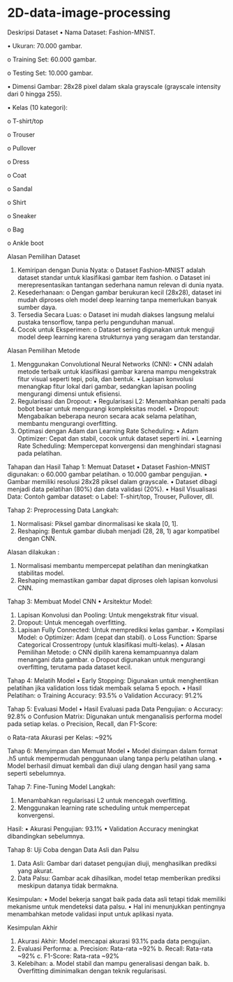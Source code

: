 # 2D-data-image-processing
Deskripsi Dataset
•	Nama Dataset: Fashion-MNIST.

•	Ukuran: 70.000 gambar.

o	Training Set: 60.000 gambar.

o	Testing Set: 10.000 gambar.

•	Dimensi Gambar: 28x28 pixel dalam skala grayscale (grayscale intensity dari 0 hingga 255).

•	Kelas (10 kategori):

o	T-shirt/top

o	Trouser

o	Pullover

o	Dress

o	Coat

o	Sandal

o	Shirt

o	Sneaker

o	Bag

o	Ankle boot

Alasan Pemilihan Dataset
1.	Kemiripan dengan Dunia Nyata:
o	Dataset Fashion-MNIST adalah dataset standar untuk klasifikasi gambar item fashion.
o	Dataset ini merepresentasikan tantangan sederhana namun relevan di dunia nyata.
2.	Kesederhanaan:
o	Dengan gambar berukuran kecil (28x28), dataset ini mudah diproses oleh model deep learning tanpa memerlukan banyak sumber daya.
3.	Tersedia Secara Luas:
o	Dataset ini mudah diakses langsung melalui pustaka tensorflow, tanpa perlu pengunduhan manual.
4.	Cocok untuk Eksperimen:
o	Dataset sering digunakan untuk menguji model deep learning karena strukturnya yang seragam dan terstandar.

Alasan Pemilihan Metode
1.	Menggunakan Convolutional Neural Networks (CNN):
•	CNN adalah metode terbaik untuk klasifikasi gambar karena mampu mengekstrak fitur visual seperti tepi, pola, dan bentuk.
•	Lapisan konvolusi menangkap fitur lokal dari gambar, sedangkan lapisan pooling mengurangi dimensi untuk efisiensi.
2.	Regularisasi dan Dropout:
•	Regularisasi L2: Menambahkan penalti pada bobot besar untuk mengurangi kompleksitas model.
•	Dropout: Mengabaikan beberapa neuron secara acak selama pelatihan, membantu mengurangi overfitting.
3.	Optimasi dengan Adam dan Learning Rate Scheduling:
•	Adam Optimizer: Cepat dan stabil, cocok untuk dataset seperti ini.
•	Learning Rate Scheduling: Mempercepat konvergensi dan menghindari stagnasi pada pelatihan.

Tahapan dan Hasil
Tahap 1: Memuat Dataset
•	Dataset Fashion-MNIST digunakan:
o	60.000 gambar pelatihan.
o	10.000 gambar pengujian.
•	Gambar memiliki resolusi 28x28 piksel dalam grayscale.
•	Dataset dibagi menjadi data pelatihan (80%) dan data validasi (20%).
•	Hasil Visualisasi Data: Contoh gambar dataset:
o	Label: T-shirt/top, Trouser, Pullover, dll.

Tahap 2: Preprocessing Data
Langkah:
1.	Normalisasi: Piksel gambar dinormalisasi ke skala [0, 1].
2.	Reshaping: Bentuk gambar diubah menjadi (28, 28, 1) agar kompatibel dengan CNN.

Alasan dilakukan :
1.	Normalisasi membantu mempercepat pelatihan dan meningkatkan stabilitas model.
2.	Reshaping memastikan gambar dapat diproses oleh lapisan konvolusi CNN.

Tahap 3: Membuat Model CNN
•	Arsitektur Model:
1.	Lapisan Konvolusi dan Pooling: Untuk mengekstrak fitur visual.
2.	Dropout: Untuk mencegah overfitting.
3.	Lapisan Fully Connected: Untuk memprediksi kelas gambar.
•	Kompilasi Model:
o	Optimizer: Adam (cepat dan stabil).
o	Loss Function: Sparse Categorical Crossentropy (untuk klasifikasi multi-kelas).
•	Alasan Pemilihan Metode:
o	CNN dipilih karena kemampuannya dalam menangani data gambar.
o	Dropout digunakan untuk mengurangi overfitting, terutama pada dataset kecil.

Tahap 4: Melatih Model
•	Early Stopping: Digunakan untuk menghentikan pelatihan jika validation loss tidak membaik selama 5 epoch.
•	Hasil Pelatihan:
o	Training Accuracy: 93.5%
o	Validation Accuracy: 91.2%

Tahap 5: Evaluasi Model
•	Hasil Evaluasi pada Data Pengujian:
o	Accuracy: 92.8%
o	Confusion Matrix: Digunakan untuk menganalisis performa model pada setiap kelas.
o	Precision, Recall, dan F1-Score:
 
o	Rata-rata Akurasi per Kelas: ~92%


Tahap 6: Menyimpan dan Memuat Model
•	Model disimpan dalam format .h5 untuk mempermudah penggunaan ulang tanpa perlu pelatihan ulang.
•	Model berhasil dimuat kembali dan diuji ulang dengan hasil yang sama seperti sebelumnya.

Tahap 7: Fine-Tuning Model
Langkah:
1.	Menambahkan regularisasi L2 untuk mencegah overfitting.
2.	Menggunakan learning rate scheduling untuk mempercepat konvergensi.

Hasil:
•	Akurasi Pengujian: 93.1%
•	Validation Accuracy meningkat dibandingkan sebelumnya.


Tahap 8: Uji Coba dengan Data Asli dan Palsu
1.	Data Asli: Gambar dari dataset pengujian diuji, menghasilkan prediksi yang akurat.
2.	Data Palsu: Gambar acak dihasilkan, model tetap memberikan prediksi meskipun datanya tidak bermakna.

Kesimpulan:
•	Model bekerja sangat baik pada data asli tetapi tidak memiliki mekanisme untuk mendeteksi data palsu.
•	Hal ini menunjukkan pentingnya menambahkan metode validasi input untuk aplikasi nyata.

Kesimpulan Akhir
1.	Akurasi Akhir: Model mencapai akurasi 93.1% pada data pengujian.
2.	Evaluasi Performa:
a.	Precision: Rata-rata ~92%
b.	Recall: Rata-rata ~92%
c.	F1-Score: Rata-rata ~92%
3.	Kelebihan:
a.	Model stabil dan mampu generalisasi dengan baik.
b.	Overfitting diminimalkan dengan teknik regularisasi.
 
